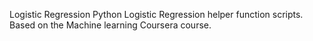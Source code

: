 Logistic Regression
Python Logistic Regression helper function scripts.  Based on the Machine learning Coursera course. 
